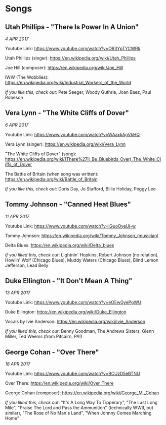 # Songs

## Utah Phillips - "There Is Power In A Union"

_4 APR 2017_

Youtube Link: https://www.youtube.com/watch?v=O93YpTYCWRk

Utah Phillips (singer): https://en.wikipedia.org/wiki/Utah_Phillips

Joe Hill (composer): https://en.wikipedia.org/wiki/Joe_Hill

IWW (The Wobblies): https://en.wikipedia.org/wiki/Industrial_Workers_of_the_World

_If you like this, check out_: Pete Seeger, Woody Guthrie, Joan Baez, Paul Robeson

## Vera Lynn - "The White Cliffs of Dover"

_6 APR 2017_

Youtube Link: https://www.youtube.com/watch?v=WAaxkAgVkHQ

Vera Lynn (singer): https://en.wikipedia.org/wiki/Vera_Lynn

"The White Cliffs of Dover" (song): https://en.wikipedia.org/wiki/(There%27ll_Be_Bluebirds_Over)_The_White_Cliffs_of_Dover

The Battle of Britain (when song was written): https://en.wikipedia.org/wiki/Battle_of_Britain

_If you like this, check out_: Doris Day, Jo Stafford, Billie Holiday, Peggy Lee

## Tommy Johnson - "Canned Heat Blues"

_11 APR 2017_

Youtube Link: https://www.youtube.com/watch?v=lGuoOyeUj-w

Tommy Johnson: https://en.wikipedia.org/wiki/Tommy_Johnson_(musician)

Delta Blues: https://en.wikipedia.org/wiki/Delta_blues

_If you liked this, check out_: Lightnin' Hopkins, Robert Johnson (no relation), Howlin' Wolf (Chicago Blues), Muddy Waters (Chicago Blues), Blind Lemon Jefferson, Lead Belly

## Duke Ellington - "It Don't Mean A Thing"

_13 APR 2017_

Youtube Link: https://www.youtube.com/watch?v=eOEwGyePgWU

Duke Ellington: https://en.wikipedia.org/wiki/Duke_Ellington

Vocals by Ivie Anderson: https://en.wikipedia.org/wiki/Ivie_Anderson

_If you liked this, check out_: Benny Goodman, The Andrews Sisters, Glenn Miller, Ted Weems (from Pitcairn, PA!)

## George Cohan - "Over There"

_18 APR 2017_

Youtube Link: https://www.youtube.com/watch?v=BCUzD5eBTNU

Over There: https://en.wikipedia.org/wiki/Over_There

George Cohan (composer): https://en.wikipedia.org/wiki/George_M._Cohan

_If you liked this, check out_: "It's A Long Way To Tipperary", "The Last Long Mile", "Praise The Lord and Pass the Ammunition" (technically WWII, but similar), "The Rose of No Man's Land", "When Johnny Comes Marching Home"